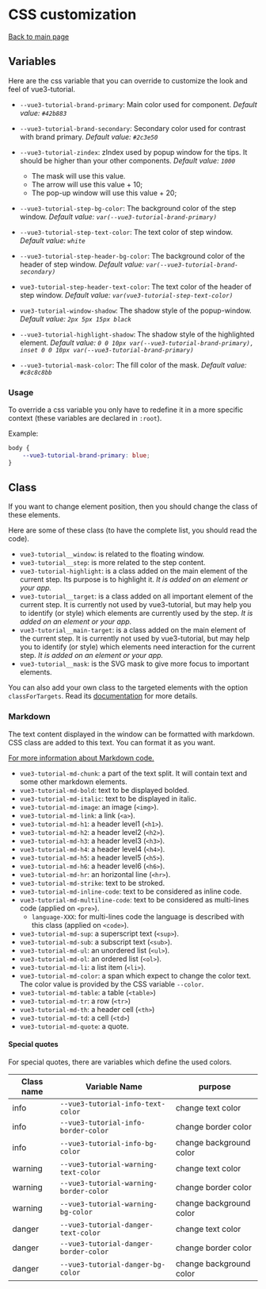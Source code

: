 # CSS customization

[Back to main page](./main.md)

## Variables

Here are the css variable that you can override to customize the look and
feel of vue3-tutorial.

 * `--vue3-tutorial-brand-primary`: Main color used for component.
 _Default value: `#42b883`_

 * `--vue3-tutorial-brand-secondary`: Secondary color used for contrast with brand primary.
 _Default value: `#2c3e50`_

 * `--vue3-tutorial-zindex`: zIndex used by popup window for the tips. It should be higher than your other components.
 _Default value: `1000`_
    * The mask will use this value.
    * The arrow will use this value + 10;
    * The pop-up window will use this value + 20;

 * `--vue3-tutorial-step-bg-color`: The background color of the step window.
 _Default value: `var(--vue3-tutorial-brand-primary)`_

 * `--vue3-tutorial-step-text-color`: The text color of step window.
 _Default value: `white`_

 * `--vue3-tutorial-step-header-bg-color`: The background color of the header of step window.
 _Default value: `var(--vue3-tutorial-brand-secondary)`_

 * `vue3-tutorial-step-header-text-color`: The text color of the header of step window.
 _Default value: `var(vue3-tutorial-step-text-color)`_

 * `vue3-tutorial-window-shadow`: The shadow style of the popup-window.
 _Default value: `2px 5px 15px black`_

 * `--vue3-tutorial-highlight-shadow`: The shadow style of the highlighted element.
 _Default value: `0 0 10px var(--vue3-tutorial-brand-primary), inset 0 0 10px var(--vue3-tutorial-brand-primary)`_

 * `--vue3-tutorial-mask-color`: The fill color of the mask.
 _Default value: `#c8c8c8bb`_


### Usage

To override a css variable you only have to redefine it in a more specific
context (these variables are declared in `:root`).

Example:

```css
body {
    --vue3-tutorial-brand-primary: blue;
}
```

## Class

If you want to change element position, then you should change the class of
these elements.

Here are some of these class (to have the complete list, you should read the
code).

* `vue3-tutorial__window`: is related to the floating window.
* `vue3-tutorial__step`: is more related to the step content.
* `vue3-tutorial-highlight`: is a class added on the main element of the
current step. Its purpose is to highlight it.
_It is added on an element or your app._
* `vue3-tutorial__target`: is a class added on all important element of the
current step. It is currently not used by vue3-tutorial, but may help you to
identify (or style) which elements are currently used by the step.
_It is added on an element or your app._
* `vue3-tutorial__main-target`: is a class added on the main element of the
current step. It is currently not used by vue3-tutorial, but may help you to
identify (or style) which elements need interaction for the current step.
_It is added on an element or your app._
* `vue3-tutorial__mask`: is the SVG mask to give more focus to important elements.

You can also add your own class to the targeted elements with the option
`classForTargets`. Read its [documentation](./configuration.md#classForTargets)
for more details.

### Markdown

The text content displayed in the window can be formatted with markdown.
CSS class are added to this text. You can format it as you want.

[For more information about Markdown code.](./markdown.md)

* `vue3-tutorial-md-chunk`: a part of the text split. It will contain text and
some other markdown elements.
* `vue3-tutorial-md-bold`: text to be displayed bolded.
* `vue3-tutorial-md-italic`: text to be displayed in italic.
* `vue3-tutorial-md-image`: an image (`<img>`).
* `vue3-tutorial-md-link`: a link (`<a>`).
* `vue3-tutorial-md-h1`: a header level1 (`<h1>`).
* `vue3-tutorial-md-h2`: a header level2 (`<h2>`).
* `vue3-tutorial-md-h3`: a header level3 (`<h3>`).
* `vue3-tutorial-md-h4`: a header level4 (`<h4>`).
* `vue3-tutorial-md-h5`: a header level5 (`<h5>`).
* `vue3-tutorial-md-h6`: a header level6 (`<h6>`).
* `vue3-tutorial-md-hr`: an horizontal line (`<hr>`).
* `vue3-tutorial-md-strike`: text to be stroked.
* `vue3-tutorial-md-inline-code`: text to be considered as inline code.
* `vue3-tutorial-md-multiline-code`: text to be considered as multi-lines code (applied on `<pre>`).
    * `language-XXX`: for multi-lines code the language is described with this class (applied on `<code>`).
* `vue3-tutorial-md-sup`: a superscript text (`<sup>`).
* `vue3-tutorial-md-sub`: a subscript text (`<sub>`).
* `vue3-tutorial-md-ul`: an unordered list (`<ul>`).
* `vue3-tutorial-md-ol`: an ordered list (`<ol>`).
* `vue3-tutorial-md-li`: a list item (`<li>`).
* `vue3-tutorial-md-color`: a span which expect to change the color text. The color value is provided by the CSS variable `--color`.
* `vue3-tutorial-md-table`: a table (`<table>`)
* `vue3-tutorial-md-tr`: a row (`<tr>`)
* `vue3-tutorial-md-th`: a header cell (`<th>`)
* `vue3-tutorial-md-td`: a cell (`<td>`)
* `vue3-tutorial-md-quote`: a quote.

#### Special quotes

For special quotes, there are variables which define the used colors.

Class name | Variable Name                          | purpose
---------- | -------------------------------------- | -----------------------
info       | `--vue3-tutorial-info-text-color`      | change text color
info       | `--vue3-tutorial-info-border-color`    | change border color
info       | `--vue3-tutorial-info-bg-color`        | change background color
warning    | `--vue3-tutorial-warning-text-color`   | change text color
warning    | `--vue3-tutorial-warning-border-color` | change border color
warning    | `--vue3-tutorial-warning-bg-color`     | change background color
danger     | `--vue3-tutorial-danger-text-color`    | change text color
danger     | `--vue3-tutorial-danger-border-color`  | change border color
danger     | `--vue3-tutorial-danger-bg-color`      | change background color
